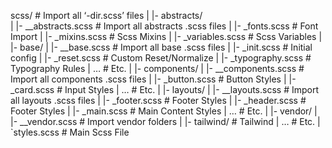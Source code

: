 scss/                               # Import all ‘-dir.scss’ files
|
|- abstracts/                   
|	|- __abstracts.scss         # Import all abstracts .scss files
|	|- _fonts.scss              # Font Import
|	|- _mixins.scss             # Scss Mixins
|	|- _variables.scss          # Scss Variables
|
|- base/
|	|- __base.scss              # Import all base .scss files
|	|- _init.scss               # Initial config
|	|- _reset.scss              # Custom Reset/Normalize
|	|- _typography.scss         # Typography Rules
|	…                           # Etc.
|
|- components/
|	|- __components.scss        # Import all components .scss files
|	|- _button.scss             # Button Styles
|	|- _card.scss               # Input Styles
|	…                           # Etc.
|
|- layouts/
|	|- __layouts.scss           # Import all layouts .scss files
|	|- _footer.scss             # Footer Styles
|	|- _header.scss             # Footer Styles
|	|- _main.scss               # Main Content Styles
|	…                           # Etc.
|
|- vendor/
|	|- __vendor.scss            # Import vendor folders
|	|- tailwind/                # Tailwind
|	…                           # Etc.
|
`styles.scss                        # Main Scss File